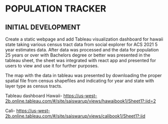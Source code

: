# POPULATION TRACKER

## INITIAL DEVELOPMENT

Create a static webpage and add Tableau visualization dashboard for hawaii state taking various census tract data from social explorer for ACS 2021 5 year estimates data. After data was processed and the data for population 25 years or over with Bachelors degree or better was presented in the tableau sheet, the sheet was integrated with react app and presented for users to view and use it for further purposes.

The map with the data in tableau was presented by downloading the proper spatial file from census shapefiles and indicating for year and state with layer type as census tracts.

Tableau dashboard Hawaii- https://us-west-2b.online.tableau.com/#/site/saiswarup/views/hawaibook1/Sheet1?:iid=2

Cali- https://us-west-2b.online.tableau.com/#/site/saiswarup/views/calibook1/Sheet1?:iid
